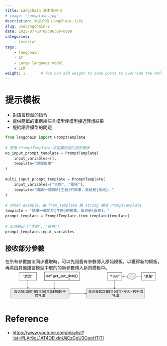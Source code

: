 ```yaml
---
title: LangChain 基本使用-2
# image: "/unsplash.jpg"
description: 本文介紹 LangChain，LLM。
slug: uselangchain-2
date: 2025-07-08 08:06:00+0000
categories:
    - tutorial
tags:
    - langchain
    - AI
    - Large language model
    - LLM
weight: 1       # You can add weight to some posts to override the default sorting (date descending)
---
```


# 提示模板
* 對語言模型的指令
* 提供簡單的事例給語言模型使模型接近理想結果
* 提給語言模型的問題

```python
from langchain import PromptTemplate

# 使用 PromptTemplate 來定義對話的提示模板
no_input_prompt_template = PromptTemplate(
    input_variables=[],
    template="說個故事"
)

multi_input_prompt_template = PromptTemplate(
    input_variables=["主題", "風格"],
    template="請講一個關於{主題}的故事，風格是{風格}。"
)

# other example，由 from_template 將 string 轉成 PromptTemplate
template = "請講一個關於{主題}的故事，風格是{風格}。"
prompt_template = PromptTemplate.from_template(template)

# 此時輸出 ["主題", "風格"]
prompt_template.input_variables
```

## 接收部分參數
在所有參數無法同步獲取時，可以先用舊有參數傳入原始模板，以獲得新的模板，再將由其他語言模型中取的的新參數傳入新的模板中。
![partial_prompt_template](./image/prompt_template_1.JPG)

## 



# Reference
* https://www.youtube.com/playlist?list=PLAr9oL1AT4OElxInUijCzCgU3CpgHTjTI
